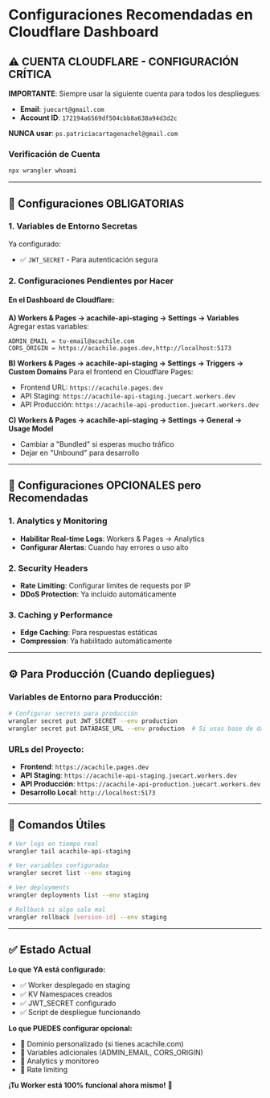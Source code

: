 # Configuraciones Recomendadas en Cloudflare Dashboard

## ⚠️ CUENTA CLOUDFLARE - CONFIGURACIÓN CRÍTICA

**IMPORTANTE**: Siempre usar la siguiente cuenta para todos los despliegues:

- **Email**: `juecart@gmail.com`
- **Account ID**: `172194a6569df504cbb8a638a94d3d2c`

**NUNCA usar**: `ps.patriciacartagenachel@gmail.com`

### Verificación de Cuenta
```bash
npx wrangler whoami
```

---

## 🎯 Configuraciones OBLIGATORIAS

### 1. Variables de Entorno Secretas
Ya configurado:
- ✅ `JWT_SECRET` - Para autenticación segura

### 2. Configuraciones Pendientes por Hacer

#### En el Dashboard de Cloudflare:

**A) Workers & Pages → acachile-api-staging → Settings → Variables**
Agregar estas variables:
```
ADMIN_EMAIL = tu-email@acachile.com
CORS_ORIGIN = https://acachile.pages.dev,http://localhost:5173
```

**B) Workers & Pages → acachile-api-staging → Settings → Triggers → Custom Domains**
Para el frontend en Cloudflare Pages:
- Frontend URL: `https://acachile.pages.dev`
- API Staging: `https://acachile-api-staging.juecart.workers.dev`
- API Producción: `https://acachile-api-production.juecart.workers.dev`

**C) Workers & Pages → acachile-api-staging → Settings → General → Usage Model**
- Cambiar a "Bundled" si esperas mucho tráfico
- Dejar en "Unbound" para desarrollo

---

## 🚀 Configuraciones OPCIONALES pero Recomendadas

### 1. Analytics y Monitoring
- **Habilitar Real-time Logs**: Workers & Pages → Analytics
- **Configurar Alertas**: Cuando hay errores o uso alto

### 2. Security Headers
- **Rate Limiting**: Configurar límites de requests por IP
- **DDoS Protection**: Ya incluido automáticamente

### 3. Caching y Performance
- **Edge Caching**: Para respuestas estáticas
- **Compression**: Ya habilitado automáticamente

---

## ⚙️ Para Producción (Cuando depliegues)

### Variables de Entorno para Producción:
```bash
# Configurar secrets para producción
wrangler secret put JWT_SECRET --env production
wrangler secret put DATABASE_URL --env production  # Si usas base de datos
```

### URLs del Proyecto:
- **Frontend**: `https://acachile.pages.dev`
- **API Staging**: `https://acachile-api-staging.juecart.workers.dev`
- **API Producción**: `https://acachile-api-production.juecart.workers.dev`
- **Desarrollo Local**: `http://localhost:5173`

---

## 🔧 Comandos Útiles

```bash
# Ver logs en tiempo real
wrangler tail acachile-api-staging

# Ver variables configuradas
wrangler secret list --env staging

# Ver deployments
wrangler deployments list --env staging

# Rollback si algo sale mal
wrangler rollback [version-id] --env staging
```

---

## ✅ Estado Actual

**Lo que YA está configurado:**
- ✅ Worker desplegado en staging
- ✅ KV Namespaces creados
- ✅ JWT_SECRET configurado
- ✅ Script de despliegue funcionando

**Lo que PUEDES configurar opcional:**
- 🔄 Dominio personalizado (si tienes acachile.com)
- 🔄 Variables adicionales (ADMIN_EMAIL, CORS_ORIGIN)
- 🔄 Analytics y monitoreo
- 🔄 Rate limiting

**¡Tu Worker está 100% funcional ahora mismo!** 🎉